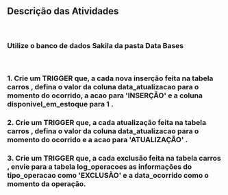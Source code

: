 ## Descrição das Atividades
<br>

### Utilize o banco de dados Sakila da pasta Data Bases
<br>

### 1. Crie um TRIGGER que, a cada nova inserção feita na tabela carros , defina o valor da coluna data_atualizacao para o momento do ocorrido, a acao para 'INSERÇÃO' e a coluna disponivel_em_estoque para 1 .
### 2. Crie um TRIGGER que, a cada atualização feita na tabela carros , defina o valor da coluna data_atualizacao para o momento do ocorrido e a acao para 'ATUALIZAÇÃO' .
### 3. Crie um TRIGGER que, a cada exclusão feita na tabela carros , envie para a tabela log_operacoes as informações do tipo_operacao como 'EXCLUSÃO' e a data_ocorrido como o momento da operação.